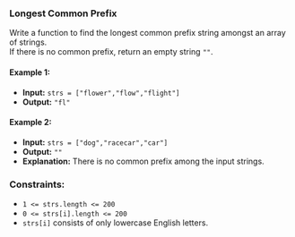 ### Longest Common Prefix

Write a function to find the longest common prefix string amongst an array of strings.  
If there is no common prefix, return an empty string `""`.

#### Example 1:
- **Input:** `strs = ["flower","flow","flight"]`
- **Output:** `"fl"`

#### Example 2:
- **Input:** `strs = ["dog","racecar","car"]`
- **Output:** `""`
- **Explanation:** There is no common prefix among the input strings.

### Constraints:
- `1 <= strs.length <= 200`
- `0 <= strs[i].length <= 200`
- `strs[i]` consists of only lowercase English letters.
